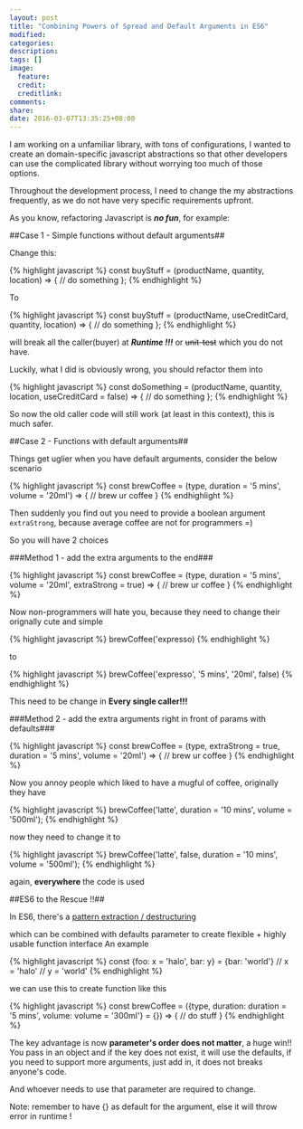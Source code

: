 ```yaml
---
layout: post
title: "Combining Powers of Spread and Default Arguments in ES6"
modified:
categories: 
description:
tags: []
image:
  feature:
  credit:
  creditlink:
comments:
share:
date: 2016-03-07T13:35:25+08:00
---
```


I am working on a unfamiliar library, with tons of configurations, I wanted to create an domain-specific javascript
abstractions so that other developers can use the complicated library without worrying too much of those options.

Throughout the development process, I need to change the my abstractions frequently, as we do not have very specific
requirements upfront.

As you know, refactoring Javascript is ***no fun***, for example:

<!-- more -->

##Case 1 - Simple functions without default arguments##

Change this:

{% highlight javascript %}
const buyStuff = (productName, quantity, location) => { // do something };
{% endhighlight %}

To

{% highlight javascript %}
const buyStuff = (productName, useCreditCard, quantity, location) => { // do something };
{% endhighlight %}

will break all the caller(buyer) at ***Runtime !!!*** or ~~unit-test~~ which you do not have.

Luckily, what I did is obviously wrong, you should refactor them into

{% highlight javascript %}
const doSomething = (productName, quantity, location, useCreditCard = false) => { // do something };
{% endhighlight %}

So now the old caller code will still work (at least in this context), this is much safer.

##Case 2 - Functions with default arguments##

Things get uglier when you have default arguments, consider the below scenario

{% highlight javascript %}
const brewCoffee = (type, duration = '5 mins', volume = '20ml') => { // brew ur coffee }
{% endhighlight %}

Then suddenly you find out you need to provide a boolean argument `extraStrong`, because average coffee are not for
programmers  =)

So you will have 2 choices

###Method 1 - add the extra arguments to the end###

{% highlight javascript %}
const brewCoffee = (type, duration = '5 mins', volume = '20ml', extraStrong = true) => { // brew ur coffee }
{% endhighlight %}

Now non-programmers will hate you, because they need to change their orignally cute and simple


{% highlight javascript %}
brewCoffee('expresso)
{% endhighlight %}

to

{% highlight javascript %}
brewCoffee('expresso', '5 mins', '20ml', false)
{% endhighlight %}

This need to be change in **Every single caller!!!**

###Method 2 - add the extra arguments right in front of params with defaults###

{% highlight javascript %}
const brewCoffee = (type, extraStrong = true, duration = '5 mins', volume = '20ml') => { // brew ur coffee }
{% endhighlight %}

Now you annoy people which liked to have a mugful of coffee, originally they have

{% highlight javascript %}
brewCoffee('latte', duration = '10 mins', volume = '500ml');
{% endhighlight %}

now they need to change it to

{% highlight javascript %}
brewCoffee('latte', false, duration = '10 mins', volume = '500ml');
{% endhighlight %}

again, **everywhere** the code is used


##ES6 to the Rescue !!##

In ES6, there's a [pattern extraction / destructuring](https://github.com/lukehoban/es6features#destructuring)

which can be combined with defaults parameter to create flexible + highly usable function interface
An example

{% highlight javascript %}
const {foo: x = 'halo', bar: y} = {bar: 'world'}
// x = 'halo'
// y = 'world'
{% endhighlight %}

we can use this to create function like this

{% highlight javascript %}
const brewCoffee = ({type, duration: duration = '5 mins', volume: volume = '300ml'} = {}) => { // do stuff }
{% endhighlight %}

The key advantage is now **parameter's order does not matter**, a huge win!!
You pass in an object and if the key does not exist, it will use the defaults, if you need to support more arguments,
just add in, it does not breaks anyone's code.

And whoever needs to use that parameter are required to change.

Note: remember to have {} as default for the argument, else it will throw error in runtime !
